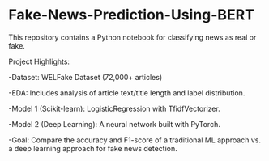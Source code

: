 # Fake-News-Prediction-Using-BERT

This repository contains a Python notebook for classifying news as real or fake.

Project Highlights:

-Dataset: WELFake Dataset (72,000+ articles)

-EDA: Includes analysis of article text/title length and label distribution.

-Model 1 (Scikit-learn): LogisticRegression with TfidfVectorizer.

-Model 2 (Deep Learning): A neural network built with PyTorch.

-Goal: Compare the accuracy and F1-score of a traditional ML approach vs. a deep learning approach for fake news detection.
